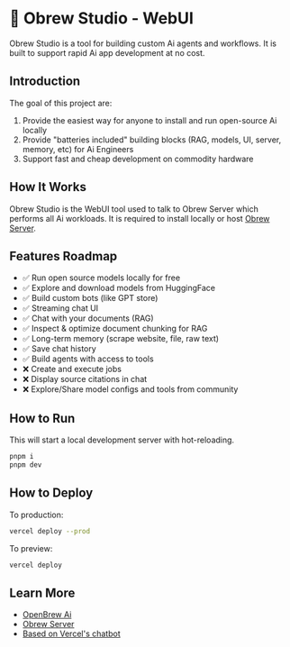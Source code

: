# 🍺 Obrew Studio - WebUI

Obrew Studio is a tool for building custom Ai agents and workflows. It is built to support rapid Ai app development at no cost.

## Introduction

The goal of this project are:

1. Provide the easiest way for anyone to install and run open-source Ai locally
2. Provide "batteries included" building blocks (RAG, models, UI, server, memory, etc) for Ai Engineers
3. Support fast and cheap development on commodity hardware

## How It Works

Obrew Studio is the WebUI tool used to talk to Obrew Server which performs all Ai workloads. It is required to install locally or host [Obrew Server](https://github.com/dieharders/ai-text-server).

## Features Roadmap

- ✅ Run open source models locally for free
- ✅ Explore and download models from HuggingFace
- ✅ Build custom bots (like GPT store)
- ✅ Streaming chat UI
- ✅ Chat with your documents (RAG)
- ✅ Inspect & optimize document chunking for RAG
- ✅ Long-term memory (scrape website, file, raw text)
- ✅ Save chat history
- ✅ Build agents with access to tools
- ❌ Create and execute jobs
- ❌ Display source citations in chat
- ❌ Explore/Share model configs and tools from community

## How to Run

This will start a local development server with hot-reloading.

```bash
pnpm i
pnpm dev
```

## How to Deploy

To production:

```bash
vercel deploy --prod
```

To preview:

```bash
vercel deploy
```

<!-- ## Release versioning

### Patch

Increase the patch version by 1 (x.x.1 to x.x.2)

### Minor

Increase the minor version by 1 (x.1.x to x.2.x)

### Major

Increase the major version by 1 (1.x.x to 2.x.x)

-->

## Learn More

- [OpenBrew Ai](https://openbrewai.com)
- [Obrew Server](https://github.com/dieharders/ai-text-server)
- [Based on Vercel's chatbot](https://github.com/vercel-labs/ai-chatbot)

